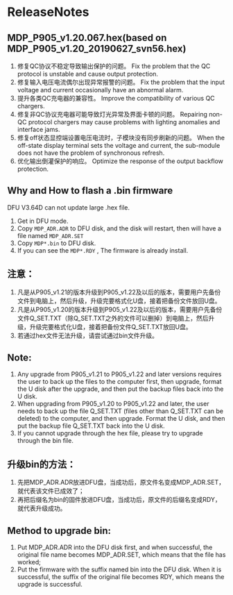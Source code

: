 # ReleaseNotes

## MDP_P905_v1.20.067.hex(based on MDP_P905_v1.20_20190627_svn56.hex)

1. 修复QC协议不稳定导致输出保护的问题。
   Fix the problem that the QC protocol is unstable and cause output protection.
2. 修复输入电压电流偶尔出现异常报警的问题。
   Fix the problem that the input voltage and current occasionally have an abnormal alarm.
3. 提升各类QC充电器的兼容性。
   Improve the compatibility of various QC chargers.
4. 修复非QC协议充电器可能导致灯光异常及界面卡顿的问题。
   Repairing non-QC protocol chargers may cause problems with lighting anomalies and interface jams.
5. 修复off状态显控端设置电压电流时，子模块没有同步刷新的问题。
   When the off-state display terminal sets the voltage and current, the sub-module does not have the problem of synchronous refresh.
6. 优化输出倒灌保护的响应。
   Optimize the response of the output backflow protection.

## Why and How to flash a .bin firmware

DFU V3.64D can not update large .hex file.

1. Get in DFU mode.
2. Copy `MDP_ADR.ADR` to DFU disk, and the disk will restart, then will have a file named `MDP_ADR.SET`
3. Copy `MDP*.bin` to DFU disk.
4. If you can see the `MDP*.RDY` , The firmware is already install.


## 注意：

1. 凡是从P905_v1.21的版本升级到P905_v1.22及以后的版本，需要用户先备份文件到电脑上，然后升级，升级完要格式化U盘，接着把备份文件放回U盘。
2. 凡是从P905_v1.20的版本升级到P905_v1.22及以后的版本，需要用户先备份文件Q_SET.TXT（除Q_SET.TXT之外的文件可以删掉）到电脑上，然后升级，升级完要格式化U盘，接着把备份文件Q_SET.TXT放回U盘。
3. 若通过hex文件无法升级，请尝试通过bin文件升级。

## Note:

1. Any upgrade from P905_v1.21 to P905_v1.22 and later versions requires the user to back up the files to the computer first, then upgrade, format the U disk after the upgrade, and then put the backup files back into the U disk.
2. When upgrading from P905_v1.20 to P905_v1.22 and later, the user needs to back up the file Q_SET.TXT (files other than Q_SET.TXT can be deleted) to the computer, and then upgrade. Format the U disk, and then put the backup file Q_SET.TXT back into the U disk.
3. If you cannot upgrade through the hex file, please try to upgrade through the bin file.

## 升级bin的方法：

1. 先把MDP_ADR.ADR放进DFU盘，当成功后，原文件名变成MDP_ADR.SET，就代表该文件已成效了；
2. 再把后缀名为bin的固件放进DFU盘，当成功后，原文件的后缀名变成RDY，就代表升级成功。

## Method to upgrade bin:

1. Put MDP_ADR.ADR into the DFU disk first, and when successful, the original file name becomes MDP_ADR.SET, which means that the file has worked;
2. Put the firmware with the suffix named bin into the DFU disk. When it is successful, the suffix of the original file becomes RDY, which means the upgrade is successful.